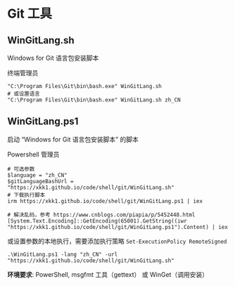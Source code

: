 # Git 工具

## WinGitLang.sh

Windows for Git 语言包安装脚本

终端管理员

```shell
"C:\Program Files\Git\bin\bash.exe" WinGitLang.sh
# 或设置语言
"C:\Program Files\Git\bin\bash.exe" WinGitLang.sh zh_CN
```

## WinGitLang.ps1

启动 “Windows for Git 语言包安装脚本” 的脚本

Powershell 管理员

```shell
# 可选参数
$language = "zh_CN"
$gitLanguageBashUrl = "https://xkk1.github.io/code/shell/git/WinGitLang.sh"
# 下载执行脚本
irm https://xkk1.github.io/code/shell/git/WinGitLang.ps1 | iex
```

```shell
# 解决乱码，参考 https://www.cnblogs.com/piapia/p/5452448.html
[System.Text.Encoding]::GetEncoding(65001).GetString((iwr "https://xkk1.github.io/code/shell/git/WinGitLang.ps1").Content) | iex
```

或设置参数的本地执行，需要添加执行策略 `Set-ExecutionPolicy RemoteSigned`

```shell
.\WinGitLang.ps1 -lang "zh_CN" -url "https://xkk1.github.io/code/shell/git/WinGitLang.sh"
```

**环境要求**: PowerShell, msgfmt 工具（gettext） 或 WinGet（调用安装）
